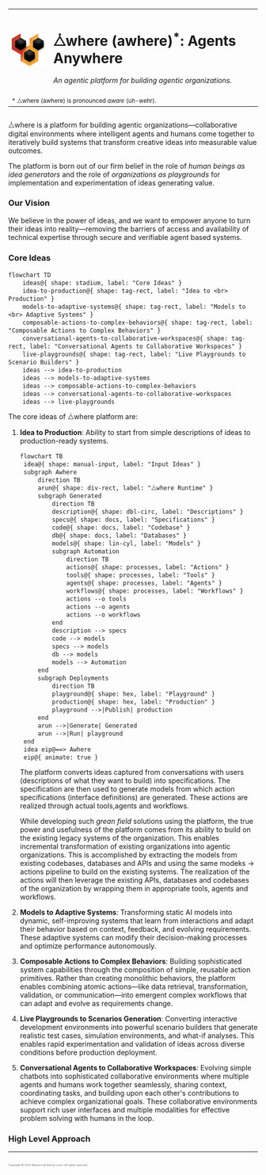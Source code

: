 <div style="display: flex; flex-direction: column;">
    <table align="center">
        <tr>
            <td>
                <img src="./public/assets/logos/awhere.svg" alt="⧊where Logo" width="100"/>
            </td>
            <td>
                <h1>⧊where (awhere)<sup>*</sup>: Agents Anywhere</h1>
                <p><em>An agentic platform for building agentic organizations.</em></p>
            </td>
        </tr>
        <tr>
            <td colspan="2">
                <sub>* ⧊where (awhere) is pronounced <i>aware</i> (uh-wehr).</sub>
            </td>
        </tr>
    </table>
</div>

<!--
Badges to be added here.
-->

⧊where is a platform for building agentic organizations—collaborative digital environments where intelligent agents and humans come together to iteratively build systems that transform creative ideas into measurable value outcomes.

The platform is born out of our firm belief in the role of _human beings as idea generators_ and the role of _organizations as playgrounds_ for implementation and experimentation of ideas generating value.

### Our Vision

We believe in the power of ideas, and we want to empower anyone to turn their ideas into reality—removing the barriers of access and availability of technical expertise through secure and verifiable agent based systems.

### Core Ideas

```mermaid
flowchart TD
    ideas@{ shape: stadium, label: "Core Ideas" }
    idea-to-production@{ shape: tag-rect, label: "Idea to <br> Production" }
    models-to-adaptive-systems@{ shape: tag-rect, label: "Models to <br> Adaptive Systems" }
    composable-actions-to-complex-behaviors@{ shape: tag-rect, label: "Composable Actions to Complex Behaviors" }
    conversational-agents-to-collaborative-workspaces@{ shape: tag-rect, label: "Conversational Agents to Collaborative Workspaces" }
    live-playgrounds@{ shape: tag-rect, label: "Live Playgrounds to Scenario Builders" }
    ideas --> idea-to-production
    ideas --> models-to-adaptive-systems
    ideas --> composable-actions-to-complex-behaviors
    ideas --> conversational-agents-to-collaborative-workspaces
    ideas --> live-playgrounds
```

The core ideas of ⧊where platform are:

1. **Idea to Production**: Ability to start from simple descriptions of ideas to production-ready systems.

   ```mermaid
   flowchart TB
    idea@{ shape: manual-input, label: "Input Ideas" }
    subgraph Awhere
        direction TB
        arun@{ shape: div-rect, label: "⧊where Runtime" }
        subgraph Generated
            direction TB
            description@{ shape: dbl-circ, label: "Descriptions" }
            specs@{ shape: docs, label: "Specifications" }
            code@{ shape: docs, label: "Codebase" }
            db@{ shape: docs, label: "Databases" }
            models@{ shape: lin-cyl, label: "Models" }
            subgraph Automation
                direction TB
                actions@{ shape: processes, label: "Actions" }
                tools@{ shape: processes, label: "Tools" }
                agents@{ shape: processes, label: "Agents" }
                workflows@{ shape: processes, label: "Workflows" }
                actions --o tools
                actions --o agents
                actions --o workflows
            end
            description --> specs
            code --> models
            specs --> models
            db --> models
            models --> Automation
        end
        subgraph Deployments
            direction TB
            playground@{ shape: hex, label: "Playground" }
            production@{ shape: hex, label: "Production" }
            playground -->|Publish| production
        end
        arun -->|Generate| Generated
        arun -->|Run| playground
    end
    idea eip@==> Awhere
    eip@{ animate: true }
   ```

   The platform converts ideas captured from conversations with users (descriptions of what they want to build) into specifications. The specification are then used to generate models from which action specifications (interface definitions) are generated. These actions are realized through actual tools,agents and workflows.

   While developing such _grean field_ solutions using the platform, the true power and usefulness of the platform comes from its ability to build on the existing legacy systems of the organization. This enables incremental transformation of existing organizations into agentic organizations. This is accomplished by extracting the models from existing codebases, databases and APIs and using the same modeks → actions pipeline to build on the existing systems. The realization of the actions will then leverage the existing APIs, databases and codebases of the organization by wrapping them in appropriate tools, agents and workflows.

2. **Models to Adaptive Systems**: Transforming static AI models into dynamic, self-improving systems that learn from interactions and adapt their behavior based on context, feedback, and evolving requirements. These adaptive systems can modify their decision-making processes and optimize performance autonomously.
3. **Composable Actions to Complex Behaviors**: Building sophisticated system capabilities through the composition of simple, reusable action primitives. Rather than creating monolithic behaviors, the platform enables combining atomic actions—like data retrieval, transformation, validation, or communication—into emergent complex workflows that can adapt and evolve as requirements change.
4. **Live Playgrounds to Scenarios Generation**: Converting interactive development environments into powerful scenario builders that generate realistic test cases, simulation environments, and what-if analyses. This enables rapid experimentation and validation of ideas across diverse conditions before production deployment.
5. **Conversational Agents to Collaborative Workspaces**: Evolving simple chatbots into sophisticated collaborative environments where multiple agents and humans work together seamlessly, sharing context, coordinating tasks, and building upon each other's contributions to achieve complex organizational goals. These collaborative environments support rich user interfaces and multiple modalities for effective problem solving with humans in the loop.

### High Level Approach

---

<span style="font-size:4pt; color: #666;">Copyright &copy; 2025 Weavers @ Eternal Loom. All rights reserved.</span>
